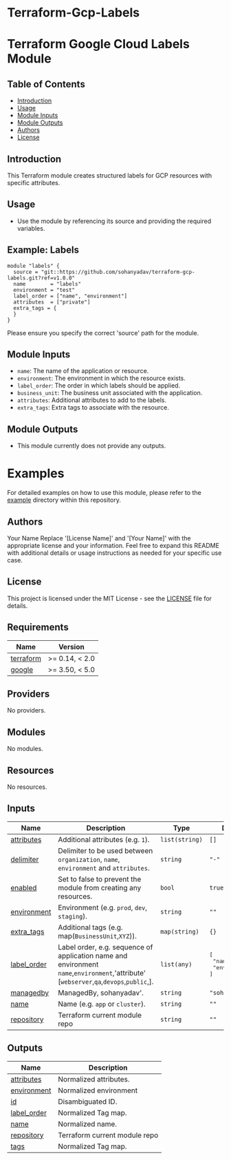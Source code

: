 # Terraform-Gcp-Labels
# Terraform Google Cloud Labels Module

## Table of Contents
- [Introduction](#introduction)
- [Usage](#usage)
- [Module Inputs](#module-inputs)
- [Module Outputs](#module-outputs)
- [Authors](#authors)
- [License](#license)

## Introduction
This Terraform module creates structured labels for GCP resources with specific attributes.

## Usage

- Use the module by referencing its source and providing the required variables.
## Example: Labels
```hcl
module "labels" {
  source = "git::https://github.com/sohanyadav/terraform-gcp-labels.git?ref=v1.0.0"
  name        = "labels"
  environment = "test"
  label_order = ["name", "environment"]
  attributes  = ["private"]
  extra_tags = {
  }
}
```
Please ensure you specify the correct 'source' path for the module.

## Module Inputs

- `name`: The name of the application or resource.
- `environment`: The environment in which the resource exists.
- `label_order`: The order in which labels should be applied.
- `business_unit`: The business unit associated with the application.
- `attributes`: Additional attributes to add to the labels.
- `extra_tags`: Extra tags to associate with the resource.

## Module Outputs
- This module currently does not provide any outputs.

# Examples
For detailed examples on how to use this module, please refer to the [example](https://github.com/sohanyadav/terraform-gcp-labels/tree/master/_example) directory within this repository.

## Authors
Your Name
Replace '[License Name]' and '[Your Name]' with the appropriate license and your information. Feel free to expand this README with additional details or usage instructions as needed for your specific use case.

## License
This project is licensed under the MIT License - see the [LICENSE](https://github.com/sohanyadav/terraform-gcp-labels/blob/master/LICENSE) file for details.



<!-- BEGIN_TF_DOCS -->
## Requirements

| Name | Version |
|------|---------|
| <a name="requirement_terraform"></a> [terraform](#requirement\_terraform) | >= 0.14, < 2.0 |
| <a name="requirement_google"></a> [google](#requirement\_google) | >= 3.50, < 5.0 |

## Providers

No providers.

## Modules

No modules.

## Resources

No resources.

## Inputs

| Name                                       | Description                                                                                                                            | Type         | Default                                           | Required |
|--------------------------------------------|----------------------------------------------------------------------------------------------------------------------------------------|--------------|---------------------------------------------------|:--------:|
| <a name="input_attributes"></a> [attributes](#input_attributes) | Additional attributes (e.g. `1`).                                                                                                      | `list(string)` | `[]`                                              | no       |
| <a name="input_delimiter"></a> [delimiter](#input_delimiter)   | Delimiter to be used between `organization`, `name`, `environment` and `attributes`.                                                   | `string`      | `"-"`                                             | no       |
| <a name="input_enabled"></a> [enabled](#input_enabled)         | Set to false to prevent the module from creating any resources.                                                                        | `bool`        | `true`                                            | no       |
| <a name="input_environment"></a> [environment](#input_environment) | Environment (e.g. `prod`, `dev`, `staging`).                                                                                           | `string`      | `""`                                              | no       |
| <a name="input_extra_tags"></a> [extra_tags](#input_extra_tags) | Additional tags (e.g. map(`BusinessUnit`,`XYZ`)).                                                                                      | `map(string)` | `{}`                                              | no       |
| <a name="input_label_order"></a> [label_order](#input_label_order) | Label order, e.g. sequence of application name and environment `name`,`environment`,'attribute' [`webserver`,`qa`,`devops`,`public`,]. | `list(any)`   | <pre>[<br>  "name",<br>  "environment"<br>]</pre> | no       |
| <a name="input_managedby"></a> [managedby](#input_managedby)   | ManagedBy, sohanyadav'.                                                                                                                | `string`      | `"sohanyadav'."`                                  | no       |
| <a name="input_name"></a> [name](#input_name)                  | Name  (e.g. `app` or `cluster`).                                                                                                       | `string`      | `""`                                              | no       |
| <a name="input_repository"></a> [repository](#input_repository) | Terraform current module repo                                                                                                          | `string`      | `""`                                              | no       |

## Outputs

| Name | Description |
|------|-------------|
| <a name="output_attributes"></a> [attributes](#output\_attributes) | Normalized attributes. |
| <a name="output_environment"></a> [environment](#output\_environment) | Normalized environment |
| <a name="output_id"></a> [id](#output\_id) | Disambiguated ID. |
| <a name="output_label_order"></a> [label\_order](#output\_label\_order) | Normalized Tag map. |
| <a name="output_name"></a> [name](#output\_name) | Normalized name. |
| <a name="output_repository"></a> [repository](#output\_repository) | Terraform current module repo |
| <a name="output_tags"></a> [tags](#output\_tags) | Normalized Tag map. |
<!-- END_TF_DOCS -->